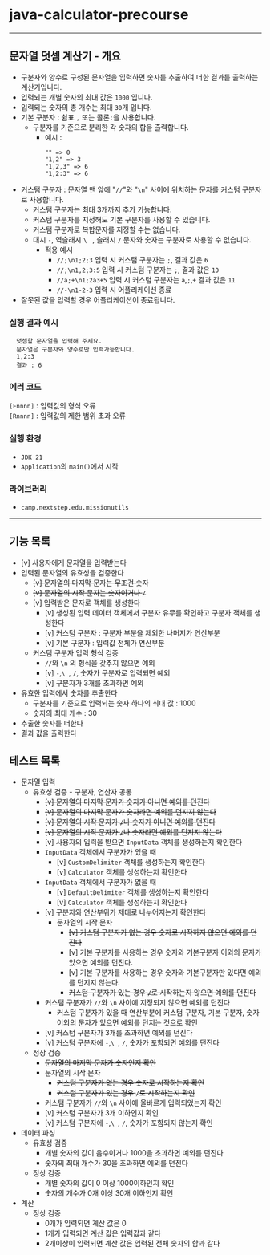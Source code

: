 # java-calculator-precourse

---

## 문자열 덧셈 계산기 - 개요
- 구분자와 양수로 구성된 문자열을 입력하면 숫자를 추출하여 더한 결과를 출력하는 계산기입니다.
- 입력되는 개별 숫자의 최대 값은 `1000` 입니다.
- 입력되는 숫자의 총 개수는 최대 `30`개 입니다.
- 기본 구분자 : 쉼표 `,` 또는 콜론`:`을 사용합니다.
  - 구분자를 기준으로 분리한 각 숫자의 합을 출력합니다.
    - 예시 :
        ```
        "" => 0
        "1,2" => 3
        "1,2,3" => 6
        "1,2:3" => 6
        ```
- 커스텀 구분자 : 문자열 맨 앞에 "`//`"와 "`\n`" 사이에 위치하는 문자를 커스텀 구분자로 사용합니다.
  - 커스텀 구분자는 최대 3개까지 추가 가능합니다.
  - 커스텀 구분자를 지정해도 기본 구분자를 사용할 수 있습니다.
  - 커스텀 구분자로 복합문자를 지정할 수는 없습니다.
  - 대시 `-`, 역슬래시 `\ ` , 슬래시 `/` 문자와 숫자는 구분자로 사용할 수 없습니다.
    - 적용 예시
      - `//;\n1;2;3` 입력 시 커스텀 구분자는 `;`, 결과 값은 `6`
      - `//;\n1,2;3:5` 입력 시 커스텀 구분자는 `;`, 결과 값은 `10`
      - `//a;+\n1;2a3+5` 입력 시 커스텀 구분자는 `a`,`;`,`+` 결과 값은 `11`
      - `//-\n1-2-3` 입력 시 어플리케이션 종료
- 잘못된 값을 입력할 경우 어플리케이션이 종료됩니다.

### 실행 결과 예시
```
  덧셈할 문자열을 입력해 주세요.
  문자열은 구분자와 양수로만 입력가능합니다.
  1,2:3
  결과 : 6
```

### 에러 코드
`[Fnnnn]` : 입력값의 형식 오류   
`[Rnnnn]` : 입력값의 제한 범위 초과 오류

### 실행 환경
- `JDK 21`
- `Application`의 `main()`에서 시작

### 라이브러리
  - `camp.nextstep.edu.missionutils`

---

## 기능 목록
- [v] 사용자에게 문자열을 입력받는다
- 입력된 문자열의 유효성을 검증한다
  - ~~[v] 문자열의 마지막 문자는 무조건 숫자~~
  - ~~[v] 문자열의 시작 문자는 숫자이거나 `/`~~
  - [v] 입력받은 문자로 객체를 생성한다
    - [v] 생성된 입력 데이터 객체에서 구분자 유무를 확인하고 구분자 객체를 생성한다
    - [v] 커스텀 구분자 : 구분자 부분을 제외한 나머지가 연산부분
    - [v] 기본 구분자 : 입력값 전체가 연산부분
  - 커스텀 구분자 입력 형식 검증
    - `//`와 `\n` 의 형식을 갖추지 않으면 예외
    - [v] `-`,`\ `, `/`, 숫자가 구분자로 입력되면 예외
    - [v] 구분자가 3개를 초과하면 예외
- 유효한 입력에서 숫자를 추출한다
  - 구분자를 기준으로 입력되는 숫자 하나의 최대 값 : 1000
  - 숫자의 최대 개수 : 30
- 추출한 숫자를 더한다
- 결과 값을 출력한다

## 테스트 목록
- 문자열 입력
  - 유효성 검증 - 구분자, 연산자 공통
    - ~~[v] 문자열의 마지막 문자가 숫자가 아니면 예외를 던진다~~
    - ~~[v] 문자열의 마지막 문자가 숫자라면 예외를 던지지 않는다~~
    - ~~[v] 문자열의 시작 문자가 `/`나 숫자가 아니면 예외를 던진다~~
    - ~~[v] 문자열의 시작 문자가 `/`나 숫자라면 예외를 던지지 않는다~~
    - [v] 사용자의 입력을 받으면 `InputData` 객체를 생성하는지 확인한다
    - `InputData` 객체에서 구분자가 있을 때
      - [v] `CustomDelimiter` 객체를 생성하는지 확인한다
      - [v] `Calculator` 객체를 생성하는지 확인한다
    - `InputData` 객체에서 구분자가 없을 때
      - [v] `DefaultDelimiter` 객체를 생성하는지 확인한다
      - [v] `Calculator` 객체를 생성하는지 확인한다
    - [v] 구분자와 연산부위가 제대로 나누어지는지 확인한다
      - 문자열의 시작 문자
        - ~~[v] 커스텀 구분자가 없는 경우 숫자로 시작하지 않으면 예외를 던진다~~
        - [v] 기본 구분자를 사용하는 경우 숫자와 기본구분자 이외의 문자가 있으면 예외를 던진다.
        - [v] 기본 구분자를 사용하는 경우 숫자와 기본구분자만 있다면 예외를 던지지 않는다.
        - ~~커스텀 구분자가 있는 경우 `/`로 시작하는지 않으면 예외를 던진다~~
    - 커스텀 구분자가 `//`와 `\n` 사이에 지정되지 않으면 예외를 던진다
      - 커스텀 구분자가 있을 때 연산부분에 커스텀 구분자, 기본 구분자, 숫자 이외의 문자가 있으면 예외를 던지는 것으로 확인
    - [v] 커스텀 구분자가 3개를 초과하면 예외를 던진다
    - [v] 커스텀 구분자에 `-`,`\ `, `/`, 숫자가 포함되면 예외를 던진다
  - 정상 검증
    - ~~문자열의 마지막 문자가 숫자인지 확인~~
    - 문자열의 시작 문자
      - ~~커스텀 구분자가 없는 경우 숫자로 시작하는지 확인~~
      - ~~커스텀 구분자가 있는 경우 `/`로 시작하는지 확인~~
    - 커스텀 구분자가 `//`와 `\n` 사이에 올바르게 입력되었는지 확인
    - [v] 커스텀 구분자가 3개 이하인지 확인
    - [v] 커스텀 구분자에 `-`,`\ `, `/`, 숫자가 포함되지 않는지 확인
- 데이터 파싱
  - 유효성 검증
    - 개별 숫자의 값이 음수이거나 1000을 초과하면 예외를 던진다
    - 숫자의 최대 개수가 30을 초과하면 예외를 던진다
  - 정상 검증
    - 개별 숫자의 값이 0 이상 1000이하인지 확인
    - 숫자의 개수가 0개 이상 30개 이하인지 확인
- 계산
  - 정상 검증
    - 0개가 입력되면 계산 값은 0
    - 1개가 입력되면 계산 값은 입력값과 같다
    - 2개이상이 입력되면 계산 값은 입력된 전체 숫자의 합과 같다
